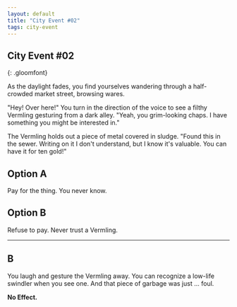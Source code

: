 ```yaml
---
layout: default
title: "City Event #02"
tags: city-event
---
```


## City Event #02
{: .gloomfont}

As the daylight fades, you find yourselves wandering through a half-crowded
market street, browsing wares.

"Hey! Over here!" You turn in the direction of the voice to see a filthy
Vermling gesturing from a dark alley.  "Yeah, you grim-looking chaps.  I
have something you might be interested in."

The Vermling holds out a piece of metal covered in sludge.  "Found this in
the sewer.  Writing on it I don't understand, but I know it's valuable.  You
can have it for ten gold!"

## Option A

Pay for the thing.  You never know.

## Option B

Refuse to pay.  Never trust a Vermling.

***

## B

You laugh and gesture the Vermling away.  You can recognize a low-life swindler
when you see one.  And that piece of garbage was just ... foul.

<strong>No Effect.</strong>


